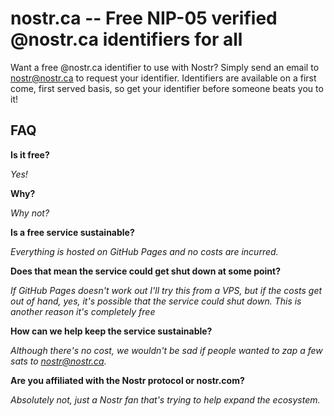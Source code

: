 # nostr.ca -- Free NIP-05 verified @nostr.ca identifiers for all

Want a free @nostr.ca identifier to use with Nostr? Simply send an email to nostr@nostr.ca to request your identifier. Identifiers are available on a first come, first served basis, so get your identifier before someone beats you to it!

## FAQ

**Is it free?**

_Yes!_

**Why?**

_Why not?_

**Is a free service sustainable?**

_Everything is hosted on GitHub Pages and no costs are incurred._

**Does that mean the service could get shut down at some point?**

_If GitHub Pages doesn't work out I'll try this from a VPS, but if the costs get out of hand, yes, it's possible that the service could shut down. This is another reason it's completely free_

**How can we help keep the service sustainable?**

_Although there's no cost, we wouldn't be sad if people wanted to zap a few sats to nostr@nostr.ca._

**Are you affiliated with the Nostr protocol or nostr.com?**

_Absolutely not, just a Nostr fan that's trying to help expand the ecosystem._
